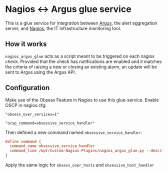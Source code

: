 # Nagios <-> Argus glue service

This is a glue service for integration between
[Argus](https://github.com/Uninett/Argus), the alert aggregation server, and
[Nagios](https://www.nagios.com), the IT infrastructure monitoring tool.

## How it works

`nagios_argus_glue` acts as a script meant to be triggered on each nagios check.
Provided that the check has notifications are enabled and it matches the criteria of raising a new or 
closing an existing alarm, an update will be sent to Argus using the Argus API.

## Configuration

Make use of the Obsess Feature in Nagios to use this glue-service.
Enable OSCP in nagios.cfg:

```nagios_cfg
"obsess_over_services=1"

"ocsp_command=obsessive_service_handler"
```

Then defined a new command named `obsessive_service_handler`:

```commands.cfg
define command {
  command_name obsessive_service_handler
  command_line /opt/Custom-Nagios-Plugins/nagios_argus_glue.py --description '$SERVICEDESC$ $SERVICEOUTPUT$' --hostname '$HOSTNAME$' --servicestateid '$SERVICESTATEID$' --lastservicestateid '$LASTSERVICESTATEID$' --lastproblemid '$LASTSERVICEPROBLEMID$' --problemid '$SERVICEPROBLEMID$' --notification '$SERVICENOTIFICATIONENABLED$' --notification_number '$SERVICENOTIFICATIONNUMBER$'
}
```

Apply the same logic for `obsess_over_hosts` and `obsessive_host_handler`
